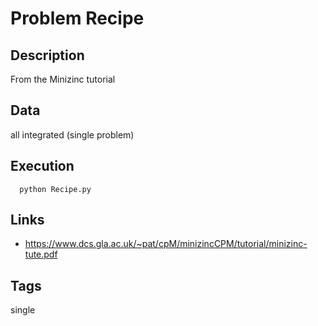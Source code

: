 # Problem Recipe
## Description
From the Minizinc tutorial

## Data
  all integrated (single problem)

## Execution
```
  python Recipe.py
```

## Links
 - https://www.dcs.gla.ac.uk/~pat/cpM/minizincCPM/tutorial/minizinc-tute.pdf

## Tags
  single
